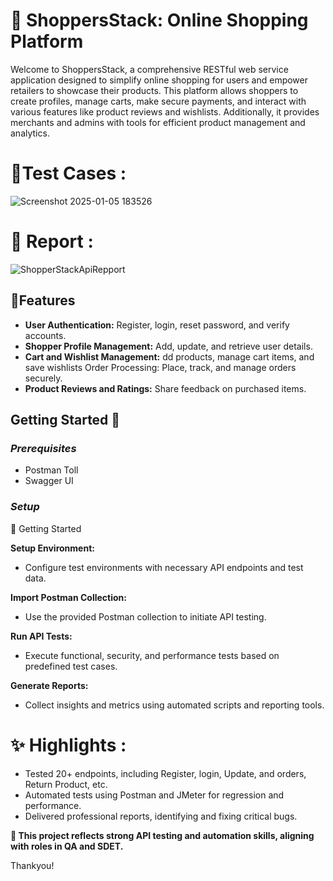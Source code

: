 # 🛒 ShoppersStack: Online Shopping Platform

Welcome to ShoppersStack, a comprehensive RESTful web service application designed to simplify online shopping for users and empower retailers to showcase their products. This platform allows shoppers to create profiles, manage carts, make secure payments, and interact with various features like product reviews and wishlists. Additionally, it provides merchants and admins with tools for efficient product management and analytics.

# 📂Test Cases :

![Screenshot 2025-01-05 183526](https://github.com/user-attachments/assets/13f0646b-4db6-4a66-9ff9-b0f16b20de9d)


# 💼 Report :
 

![ShopperStackApiRepport](https://github.com/user-attachments/assets/7a2b24eb-955f-4336-864b-4298a53ef344)

  
## 🌟Features  
- **User Authentication:** Register, login, reset password, and verify accounts.
- **Shopper Profile Management:**  Add, update, and retrieve user details.
- **Cart and Wishlist Management:**  dd products, manage cart items, and save wishlists Order Processing: Place, track, and manage orders securely.
- **Product Reviews and Ratings:** Share feedback on purchased items.

## Getting Started 🚀
### *Prerequisites*
- Postman Toll
- Swagger UI
  
### *Setup*
 🚀 Getting Started
 
**Setup Environment:**
- Configure test environments with necessary API endpoints and test data.

 **Import Postman Collection:**
- Use the provided Postman collection to initiate API testing.

**Run API Tests:**
- Execute functional, security, and performance tests based on predefined test cases.

**Generate Reports:**
- Collect insights and metrics using automated scripts and reporting tools.


# ✨ Highlights :
- Tested 20+ endpoints, including Register, login, Update, and orders, Return Product, etc.
- Automated tests using Postman and JMeter for regression and performance.
- Delivered professional reports, identifying and fixing critical bugs.

**🚀 This project reflects strong API testing and automation skills, aligning with roles in QA and SDET.**

Thankyou!

